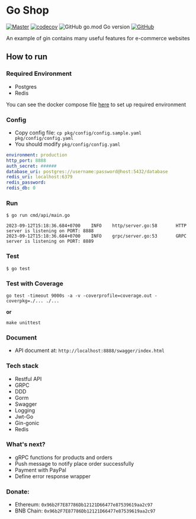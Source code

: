 # Go Shop

[![Master](https://github.com/quangdangfit/vocagame-be-azola/workflows/master/badge.svg)](https://github.com/quangdangfit/vocagame-be-azola/actions)
[![codecov](https://codecov.io/gh/quangdangfit/vocagame-be-azola/graph/badge.svg?token=78BO8FQDB0)](https://codecov.io/gh/quangdangfit/vocagame-be-azola)
![GitHub go.mod Go version](https://img.shields.io/github/go-mod/go-version/quangdangfit/vocagame-be-azola?style=flat-square)
[![GitHub](https://img.shields.io/github/license/jrapoport/gothic?style=flat-square)](https://github.com/quangdangfit/vocagame-be-azola/blob/master/LICENSE)

An example of gin contains many useful features for e-commerce websites

## How to run

### Required Environment

- Postgres
- Redis

You can see the docker compose file [here](https://github.com/quangdangfit/docker-compose-template/blob/master/base/docker-compose.yml) to set up required environment

### Config

- Copy config file: `cp pkg/config/config.sample.yaml pkg/config/config.yaml`
- You should modify `pkg/config/config.yaml`

```yaml
environment: production
http_port: 8888
auth_secret: ######
database_uri: postgres://username:password@host:5432/database
redis_uri: localhost:6379
redis_password:
redis_db: 0
```

### Run

```shell script
$ go run cmd/api/main.go
```

```
2023-09-12T15:18:36.684+0700    INFO    http/server.go:58       HTTP server is listening on PORT: 8888
2023-09-12T15:18:36.684+0700    INFO    grpc/server.go:53       GRPC server is listening on PORT: 8889
```

### Test

```shell script
$ go test
```

### Test with Coverage

```shell script
go test -timeout 9000s -a -v -coverprofile=coverage.out -coverpkg=./... ./...
```

**or**

```shell script
make unittest
```

### Document

- API document at: `http://localhost:8888/swagger/index.html`

### Tech stack

- Restful API
- GRPC
- DDD
- Gorm
- Swagger
- Logging
- Jwt-Go
- Gin-gonic
- Redis

### What's next?

- gRPC functions for products and orders
- Push message to notify place order successfully
- Payment with PayPal
- Define error response wrapper

### Donate:

- Ethereum: `0x96b2F7E87786Db12121D66477e87539619aa2c97`
- BNB Chain: `0x96b2F7E87786Db12121D66477e87539619aa2c97`

